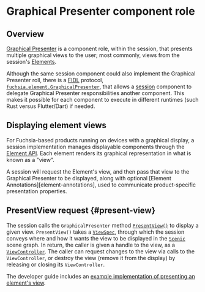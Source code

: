 # Graphical Presenter component role

## Overview

[Graphical Presenter] is a component role, within the session, that presents
multiple graphical views to the user; most commonly, views from the session's
[Elements].

Although the same session component could also implement the Graphical Presenter
roll, there is a [FIDL](#fidl) protocol, [`fuchsia.element.GraphicalPresenter`],
that allows a [session] component to delegate Graphical Presenter
responsibilities another component. This makes it possible for each component to
execute in different runtimes (such Rust versus Flutter/Dart) if needed.

## Displaying element views

For Fuchsia-based products running on devices with a graphical display, a
session implementation manages displayable components through the [Element API].
Each element renders its graphical representation in what is known as a "view".

A session will request the Element's view, and then pass that view to the
Graphical Presenter to be displayed, along with optional [Element
Annotations][element-annotations], used to communicate product-specific
presentation properties.

## PresentView request {#present-view}

The session calls the `GraphicalPresenter` method [`PresentView()`] to display a
given view. `PresentView()` takes a [`ViewSpec`], through which the session
conveys where and how it wants the view to be displayed in the [`Scenic`] scene
graph. In return, the caller is given a handle to the view, as a
[`ViewController`]. The caller can request changes to the view via calls to the
`ViewController`, or destroy the view (remove it from the display) by releasing
or closing its `ViewController`.

The developer guide includes an [example implementation of presenting an
element's view][example-present-view].

[component]: /docs/glossary.md#component
[components]: /docs/glossary.md#component
[Element API]: /docs/concepts/session/element.md
[Elements]: /docs/glossary.md#element
[Element Annotations]: /docs/concepts/session/element.md#element-annotations
[example-present-view]: /docs/development/sessions/roles-and-responsibilities.md#presenting-an-elements-view
[`fuchsia.element.GraphicalPresenter`]: https://fuchsia.dev/reference/fidl/fuchsia.element#GraphicalPresenter
[Graphical Presenter]: /docs/glossary.md#graphical-presenter
[`PresentView()`]: https://fuchsia.dev/reference/fidl/fuchsia.element#fuchsia.element/GraphicalPresenter.PresentView
[`Scenic`]: /docs/glossary.md#scenic
[session]: /docs/glossary.md#session
[`ViewController`]: /docs/glossary.md#view-controller
[`ViewSpec`]: /docs/glossary.md#view-spec
